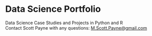 # Data Science Portfolio
Data Science Case Studies and Projects in Python and R <br>
Contact Scott Payne with any questions: M.Scott.Payne@gmail.com
